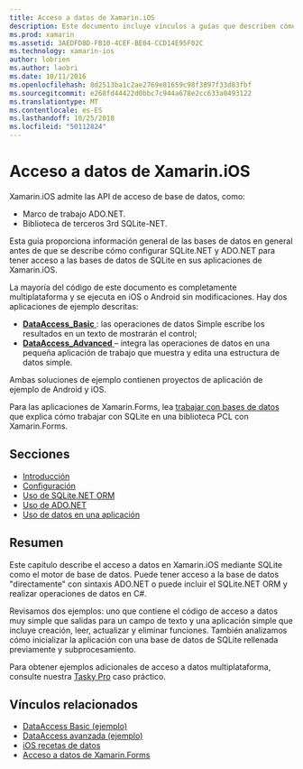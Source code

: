 ```yaml
---
title: Acceso a datos de Xamarin.iOS
description: Este documento incluye vínculos a guías que describen cómo trabajar con bases de datos en una aplicación de Xamarin.iOS. Contenido vinculado describe SQLite.NET, ADO.NET y mucho más.
ms.prod: xamarin
ms.assetid: 3AEDFD8D-FB10-4CEF-BE04-CCD14E95F02C
ms.technology: xamarin-ios
author: lobrien
ms.author: laobri
ms.date: 10/11/2016
ms.openlocfilehash: 8d2513ba1c2ae2769e81659c98f3897f33d83fbf
ms.sourcegitcommit: e268fd44422d0bbc7c944a678e2cc633a0493122
ms.translationtype: MT
ms.contentlocale: es-ES
ms.lasthandoff: 10/25/2018
ms.locfileid: "50112824"
---
```

# <a name="xamarinios-data-access"></a>Acceso a datos de Xamarin.iOS

Xamarin.iOS admite las API de acceso de base de datos, como:

-  Marco de trabajo ADO.NET.
-  Biblioteca de terceros 3rd SQLite-NET.

Esta guía proporciona información general de las bases de datos en general antes de que se describe cómo configurar SQLite.NET y ADO.NET para tener acceso a las bases de datos de SQLite en sus aplicaciones de Xamarin.iOS. 

La mayoría del código de este documento es completamente multiplataforma y se ejecuta en iOS o Android sin modificaciones. Hay dos aplicaciones de ejemplo descritas:

-  [**DataAccess_Basic** ](https://github.com/xamarin/mobile-samples/tree/master/DataAccess/Basic) : las operaciones de datos Simple escribe los resultados en un texto de mostrarán el control;
-  [**DataAccess_Advanced** ](https://github.com/xamarin/mobile-samples/tree/master/DataAccess/Advanced) – integra las operaciones de datos en una pequeña aplicación de trabajo que muestra y edita una estructura de datos simple.

Ambas soluciones de ejemplo contienen proyectos de aplicación de ejemplo de Android y iOS.

Para las aplicaciones de Xamarin.Forms, lea [trabajar con bases de datos](~/xamarin-forms/app-fundamentals/databases.md) que explica cómo trabajar con SQLite en una biblioteca PCL con Xamarin.Forms.

## <a name="sections"></a>Secciones

-  [Introducción](introduction.md)
-  [Configuración](configuration.md)
-  [Uso de SQLite.NET ORM](using-sqlite-orm.md)
-  [Uso de ADO.NET](using-adonet.md)
-  [Uso de datos en una aplicación](using-data-in-an-app.md)

## <a name="summary"></a>Resumen

Este capítulo describe el acceso a datos en Xamarin.iOS mediante SQLite como el motor de base de datos. Puede tener acceso a la base de datos "directamente" con sintaxis ADO.NET o puede incluir el SQLite.NET ORM y realizar operaciones de datos en C#.

Revisamos dos ejemplos: uno que contiene el código de acceso a datos muy simple que salidas para un campo de texto y una aplicación simple que incluye creación, leer, actualizar y eliminar funciones. También analizamos cómo inicializar la aplicación con una base de datos de SQLite rellenada previamente y subprocesamiento.

Para obtener ejemplos adicionales de acceso a datos multiplataforma, consulte nuestra [Tasky Pro](~/cross-platform/app-fundamentals/building-cross-platform-applications/case-study-tasky.md) caso práctico.

## <a name="related-links"></a>Vínculos relacionados

- [DataAccess Basic (ejemplo)](https://github.com/xamarin/mobile-samples/tree/master/DataAccess/Basic)
- [DataAccess avanzada (ejemplo)](https://github.com/xamarin/mobile-samples/tree/master/DataAccess/Advanced)
- [iOS recetas de datos](https://github.com/xamarin/recipes/tree/master/Recipes/ios/data/sqlite)
- [Acceso a datos de Xamarin.Forms](~/xamarin-forms/app-fundamentals/databases.md)
